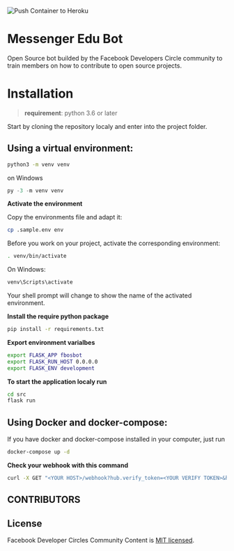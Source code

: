 ![Push Container to Heroku](https://github.com/aboullaite/messeger-edu-bot/workflows/Push%20Container%20to%20Heroku/badge.svg)

# Messenger Edu Bot

Open Source bot builded by the Facebook Developers Circle community to train members on how to contribute to open source projects.

# Installation

> **requirement**: python 3.6 or later

Start by cloning the repository localy and enter into the project folder.

## Using a virtual environment:


```bash
python3 -m venv venv
```

on Windows

```PowerShell
py -3 -m venv venv
```

**Activate the environment**

Copy the environments file and adapt it:

```bash
cp .sample.env env
```

Before you work on your project, activate the corresponding environment:

```bash
. venv/bin/activate
```

On Windows:
```PowerShell
venv\Scripts\activate
```

Your shell prompt will change to show the name of the activated environment.

**Install the require python package**

```bash
pip install -r requirements.txt
```

**Export environment varialbes**

```bash
export FLASK_APP fbosbot
export FLASK_RUN_HOST 0.0.0.0
export FLASK_ENV development
```

**To start the application localy run**

```bash
cd src
flask run
```

## Using Docker and docker-compose:

If you have docker and docker-compose installed in your computer, just run

```bash
docker-compose up -d
```

**Check your webhook with this command**

```bash
curl -X GET "<YOUR HOST>/webhook?hub.verify_token=<YOUR VERIFY TOKEN>&hub.chalenge=CHALLENGE_ACCEPTED&hub.mode=subscribe&init_bot=true"
```

CONTRIBUTORS
------------

## License

Facebook Developer Circles Community Content is [MIT licensed](./LICENSE).
